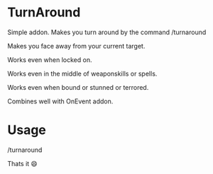 # TurnAround

Simple addon. Makes you turn around by the command /turnaround

Makes you face away from your current target.

Works even when locked on.

Works even in the middle of weaponskills or spells.

Works even when bound or stunned or terrored.

Combines well with OnEvent addon.

# Usage

/turnaround

Thats it 😄